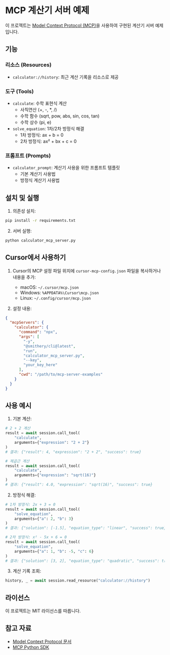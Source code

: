 # MCP 계산기 서버 예제

이 프로젝트는 [Model Context Protocol (MCP)](https://modelcontextprotocol.io)을 사용하여 구현된 계산기 서버 예제입니다.

## 기능

### 리소스 (Resources)
- `calculator://history`: 최근 계산 기록을 리소스로 제공

### 도구 (Tools)
- `calculate`: 수학 표현식 계산
  - 사칙연산 (+, -, *, /)
  - 수학 함수 (sqrt, pow, abs, sin, cos, tan)
  - 수학 상수 (pi, e)
- `solve_equation`: 1차/2차 방정식 해결
  - 1차 방정식: ax + b = 0
  - 2차 방정식: ax² + bx + c = 0

### 프롬프트 (Prompts)
- `calculator_prompt`: 계산기 사용을 위한 프롬프트 템플릿
  - 기본 계산기 사용법
  - 방정식 계산기 사용법

## 설치 및 실행

1. 의존성 설치:
```bash
pip install -r requirements.txt
```

2. 서버 실행:
```bash
python calculator_mcp_server.py
```

## Cursor에서 사용하기

1. Cursor의 MCP 설정 파일 위치에 `cursor-mcp-config.json` 파일을 복사하거나 내용을 추가:
   - macOS: `~/.cursor/mcp.json`
   - Windows: `%APPDATA%\Cursor\mcp.json`
   - Linux: `~/.config/cursor/mcp.json`

2. 설정 내용:
```json
{
  "mcpServers": {
    "calculator": {
      "command": "npx",
      "args": [
        "-y",
        "@smithery/cli@latest",
        "run",
        "calculator_mcp_server.py",
        "--key",
        "your_key_here"
      ],
      "cwd": "/path/to/mcp-server-examples"
    }
  }
}
```

## 사용 예시

1. 기본 계산:
```python
# 2 + 2 계산
result = await session.call_tool(
    "calculate",
    arguments={"expression": "2 + 2"}
)
# 결과: {"result": 4, "expression": "2 + 2", "success": true}

# 제곱근 계산
result = await session.call_tool(
    "calculate",
    arguments={"expression": "sqrt(16)"}
)
# 결과: {"result": 4.0, "expression": "sqrt(16)", "success": true}
```

2. 방정식 해결:
```python
# 1차 방정식: 2x + 3 = 0
result = await session.call_tool(
    "solve_equation",
    arguments={"a": 2, "b": 3}
)
# 결과: {"solution": [-1.5], "equation_type": "linear", "success": true}

# 2차 방정식: x² - 5x + 6 = 0
result = await session.call_tool(
    "solve_equation",
    arguments={"a": 1, "b": -5, "c": 6}
)
# 결과: {"solution": [3, 2], "equation_type": "quadratic", "success": true}
```

3. 계산 기록 조회:
```python
history, _ = await session.read_resource("calculator://history")
```

## 라이선스

이 프로젝트는 MIT 라이선스를 따릅니다.

## 참고 자료

- [Model Context Protocol 문서](https://modelcontextprotocol.io)
- [MCP Python SDK](https://github.com/modelcontextprotocol/python-sdk)